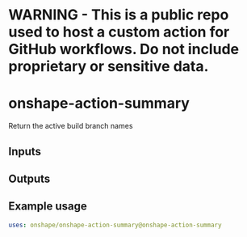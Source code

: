 # **WARNING - This is a public repo used to host a custom action for GitHub workflows. Do not include proprietary or sensitive data.**

# onshape-action-summary
Return the active build branch names

## Inputs


## Outputs


## Example usage

```yaml
uses: onshape/onshape-action-summary@onshape-action-summary
```
